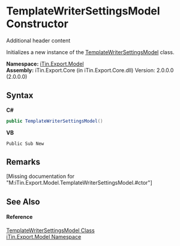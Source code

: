 # TemplateWriterSettingsModel Constructor 
Additional header content 

Initializes a new instance of the <a href="T_iTin_Export_Model_TemplateWriterSettingsModel">TemplateWriterSettingsModel</a> class.

**Namespace:**&nbsp;<a href="N_iTin_Export_Model">iTin.Export.Model</a><br />**Assembly:**&nbsp;iTin.Export.Core (in iTin.Export.Core.dll) Version: 2.0.0.0 (2.0.0.0)

## Syntax

**C#**<br />
``` C#
public TemplateWriterSettingsModel()
```

**VB**<br />
``` VB
Public Sub New
```


## Remarks
\[Missing <remarks> documentation for "M:iTin.Export.Model.TemplateWriterSettingsModel.#ctor"\]

## See Also


#### Reference
<a href="T_iTin_Export_Model_TemplateWriterSettingsModel">TemplateWriterSettingsModel Class</a><br /><a href="N_iTin_Export_Model">iTin.Export.Model Namespace</a><br />
